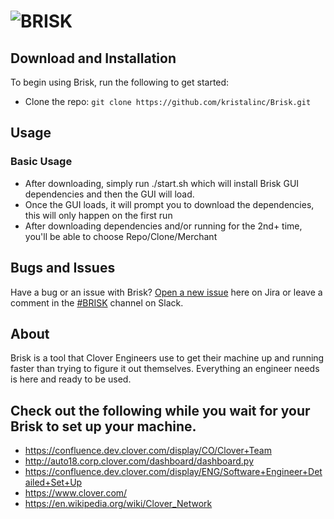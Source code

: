 # ![BRISK](https://github.com/kristalinc/Brisk/blob/master/static/images/brisk.png)

## Download and Installation

To begin using Brisk, run the following to get started:
* Clone the repo: `git clone https://github.com/kristalinc/Brisk.git`

## Usage

### Basic Usage

- After downloading, simply run ./start.sh which will install Brisk GUI dependencies and then the GUI will load.
- Once the GUI loads, it will prompt you to download the dependencies, this will only happen on the first run
- After downloading dependencies and/or running for the 2nd+ time, you'll be able to choose Repo/Clone/Merchant

## Bugs and Issues

Have a bug or an issue with Brisk? [Open a new issue](https://jira.dev.clover.com/secure/Dashboard.jspa) here on Jira or leave a comment in the [#BRISK](https://cloverpos.slack.com/messages/C9R7Q7MB9/) channel on Slack.

## About

Brisk is a tool that Clover Engineers use to get their machine up and running faster than trying to figure it out themselves. Everything an engineer needs is here and ready to be used.

## Check out the following while you wait for your Brisk to set up your machine.
* https://confluence.dev.clover.com/display/CO/Clover+Team
* http://auto18.corp.clover.com/dashboard/dashboard.py
* https://confluence.dev.clover.com/display/ENG/Software+Engineer+Detailed+Set+Up
* https://www.clover.com/
* https://en.wikipedia.org/wiki/Clover_Network
